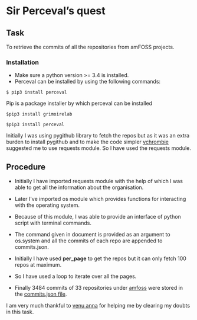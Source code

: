 # Sir Perceval’s quest

## Task
To retrieve the commits of all the repositories from amFOSS projects.




### **Installation**
*  Make sure a python version >= 3.4 is installed.
*  Perceval can be installed by using the following commands:

 `$ pip3 install perceval`

Pip is a package installer by which perceval can be installed

 ` $pip3 install grimoirelab `
   
 ` $pip3 install perceval `

Initially I was using pygithub library to fetch the repos but as it was an extra burden to install pygithub and to make the code simpler [vchrombie](https://github.com/vchrombie) suggested me to use requests module. So I have used the requests module.
## Procedure

* Initially I have imported requests module with the help of which I was able to get all the information about the organisation.
* Later I've imported os module which provides functions for interacting with the operating system.
* Because of this module, I was able to provide an interface of python script with terminal commands. 
* The command given in document is provided as an argument to os.system and all the commits of each repo are appended to commits.json.
* Initially I have used **per_page** to get the repos but it can only fetch 100 repos at maximum.
* So I have used a loop to iterate over all the pages.

* Finally 3484 commits of 33 repositories under [amfoss](https://github.com/amfoss) were stored in the [commits.json file](
https://github.com/adarshreddy-g/amfoss-tasks/blob/master/task-08/commits.json).






I am very much thankful to [venu anna](https://github.com/vchrombie) for helping me by clearing my doubts in this task.

